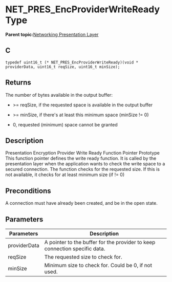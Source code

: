 # NET\_PRES\_EncProviderWriteReady Type

**Parent topic:**[Networking Presentation Layer](GUID-75470E5B-2289-4F94-AE85-2BB7DF4C4F07.md)

## C

```
typedef uint16_t (* NET_PRES_EncProviderWriteReady)(void * providerData, uint16_t reqSize, uint16_t minSize); 
```

## Returns

The number of bytes available in the output buffer:

-   \>= reqSize, if the requested space is available in the output buffer

-   \>= minSize, if there's at least this minimum space \(minSize != 0\)

-   0, requested \(minimum\) space cannot be granted


## Description

Presentation Encryption Provider Write Ready Function Pointer Prototype This function pointer defines the write ready function. It is called by the presentation layer when the application wants to check the write space to a secured connection. The function checks for the requested size. If this is not available, it checks for at least minimum size \(if != 0\)

## Preconditions

A connection must have already been created, and be in the open state.

## Parameters

|Parameters|Description|
|----------|-----------|
|providerData|A pointer to the buffer for the provider to keep connection specific data.|
|reqSize|The requested size to check for.|
|minSize|Minimum size to check for. Could be 0, if not used.|

